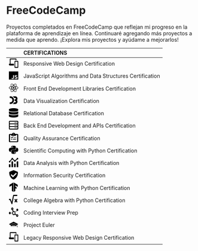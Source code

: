 # FreeCodeCamp

Proyectos completados en FreeCodeCamp que reflejan mi progreso en la plataforma de aprendizaje en línea. Continuaré agregando más proyectos a medida que aprendo. ¡Explora mis proyectos y ayúdame a mejorarlos!

| | CERTIFICATIONS |
|:--:|:--|
| <img src="resources/01.svg" width="25" height="25"/> | Responsive Web Design Certification |
|<img src="resources/02.svg" width="25" height="25"/>|JavaScript Algorithms and Data Structures Certification|       
|<img src="resources/03.svg" width="25" height="25"/> |Front End Development Libraries Certification|              
|<img src="resources/04.svg" width="25" height="25"/>|Data Visualization Certification|                  |       
|<img src="resources/05.svg" width="25" height="25"/> |Relational Database Certification|              
|<img src="resources/06.svg" width="25" height="25"/>|Back End Development and APIs Certification|
|<img src="resources/07.svg" width="25" height="25"/>|Quality Assurance Certification|
|<img src="resources/08.svg" width="25" height="25"/>|Scientific Computing with Python Certification|           
|<img src="resources/09.svg" width="25" height="25"/>|Data Analysis with Python Certification| 
|<img src="resources/10.svg" width="25" height="25"/>|Information Security Certification|
|<img src="resources/11.svg" width="25" height="25"/>|Machine Learning with Python Certification|    
|<img src="resources/12.svg" width="25" height="25"/>|College Algebra with Python Certification|
|<img src="resources/13.svg" width="25" height="25"/>|Coding Interview Prep|
|<img src="resources/14.svg" width="25" height="25"/>|Project Euler|    
|<img src="resources/15.svg" width="25" height="25"/>|Legacy Responsive Web Design Certification|
